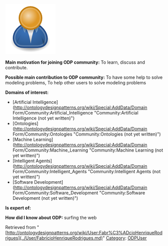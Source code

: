 [![Image:ODPUser.png](../images/a/a6/ODPUser.png)](../Image/ODPUser.png.md "Image:ODPUser.png")




  





__Main motivation for joining ODP community:__ To learn, discuss and contribute.


__Possible main contribution to ODP community:__ To have some help to solve modeling problems, To help other users to solve modeling problems


__Domains of interest:__



* [Artificial Intelligence](http://ontologydesignpatterns.org/wiki/Special:AddData/Domain Form/Community:Artificial_Intelligence "Community:Artificial Intelligence (not yet written)")
* [Ontologies](http://ontologydesignpatterns.org/wiki/Special:AddData/Domain Form/Community:Ontologies "Community:Ontologies (not yet written)")
* [Machine Learning](http://ontologydesignpatterns.org/wiki/Special:AddData/Domain Form/Community:Machine_Learning "Community:Machine Learning (not yet written)")
* [Intelligent Agents](http://ontologydesignpatterns.org/wiki/Special:AddData/Domain Form/Community:Intelligent_Agents "Community:Intelligent Agents (not yet written)")
* [Software Development](http://ontologydesignpatterns.org/wiki/Special:AddData/Domain Form/Community:Software_Development "Community:Software Development (not yet written)")


__Is expert of:__


  

__How did I know about ODP:__ surfing the web






Retrieved from "[http://ontologydesignpatterns.org/wiki/User:Fabr%C3%ADcioHenriqueRodrigues](../User/FabrícioHenriqueRodrigues.md)"
 [Category](http://ontologydesignpatterns.org/wiki/Special:Categories "Special:Categories"): [ODPUser](../Category/ODPUser.md "Category:ODPUser")